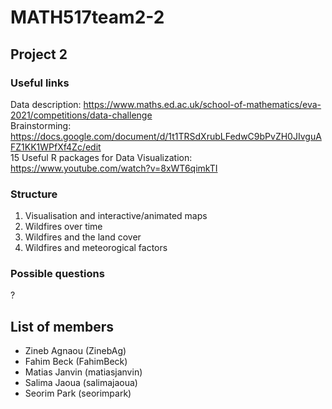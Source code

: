 # MATH517team2-2
## Project 2

### Useful links
Data description: https://www.maths.ed.ac.uk/school-of-mathematics/eva-2021/competitions/data-challenge \
Brainstorming: https://docs.google.com/document/d/1t1TRSdXrubLFedwC9bPvZH0JIvguAFZ1KK1WPfXf4Zc/edit \
15 Useful R packages for Data Visualization: https://www.youtube.com/watch?v=8xWT6qimkTI

### Structure
1) Visualisation and interactive/animated maps 
2) Wildfires over time 
3) Wildfires and the land cover 
4) Wildfires and meteorogical factors 

### Possible questions
?

## List of members
- Zineb Agnaou (ZinebAg)
- Fahim Beck (FahimBeck)
- Matias Janvin (matiasjanvin)
- Salima Jaoua (salimajaoua)
- Seorim Park (seorimpark)
